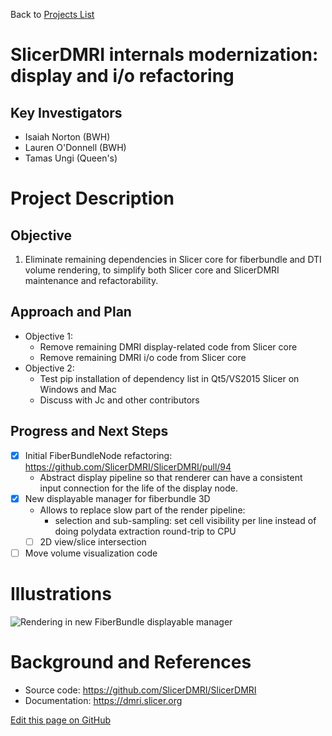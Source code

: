 Back to [Projects List](../../README.md#ProjectsList)

# SlicerDMRI internals modernization: display and i/o refactoring

## Key Investigators

- Isaiah Norton (BWH)
- Lauren O'Donnell (BWH)
- Tamas Ungi (Queen's)

# Project Description

## Objective

1. Eliminate remaining dependencies in Slicer core for fiberbundle and DTI volume rendering, to simplify both Slicer core
   and SlicerDMRI maintenance and refactorability.

## Approach and Plan

- Objective 1:
  - Remove remaining DMRI display-related code from Slicer core
  - Remove remaining DMRI i/o code from Slicer core
- Objective 2:
  - Test pip installation of dependency list in Qt5/VS2015 Slicer on Windows and Mac
  - Discuss with Jc and other contributors

## Progress and Next Steps

<!--Describe progress and next steps in a few bullet points as you are making progress.-->
- [x] Initial FiberBundleNode refactoring: https://github.com/SlicerDMRI/SlicerDMRI/pull/94
  - Abstract display pipeline so that renderer can have a consistent
    input connection for the life of the display node.
- [x] New displayable manager for fiberbundle 3D
  - Allows to replace slow part of the render pipeline:
    - selection and sub-sampling: set cell visibility per line instead of doing polydata
      extraction round-trip to CPU
  - [ ] 2D view/slice intersection
- [ ] Move volume visualization code

# Illustrations

<!--Add pictures and links to videos that demonstrate what has been accomplished.-->

![Rendering in new FiberBundle displayable manager](dmri-screenshot.png)

# Background and References

<!--Use this space for information that may help people better understand your project, like links to papers, source code, or data.-->

- Source code: <https://github.com/SlicerDMRI/SlicerDMRI>
- Documentation: <https://dmri.slicer.org>

<!--Link for editing page when displayed in GitHub pages-->
<a href="{{site.github.repository_url}}/edit/master/{{page.path}}">Edit this page on GitHub</a>
